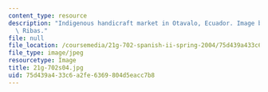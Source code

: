 ```yaml
---
content_type: resource
description: "Indigenous handicraft market in Otavalo, Ecuador. Image by Jos\xE9 E.\
  \ Ribas."
file: null
file_location: /coursemedia/21g-702-spanish-ii-spring-2004/75d439a433c6a2fe6369804d5eacc7b8_21g-702s04.jpg
file_type: image/jpeg
resourcetype: Image
title: 21g-702s04.jpg
uid: 75d439a4-33c6-a2fe-6369-804d5eacc7b8
---
```


